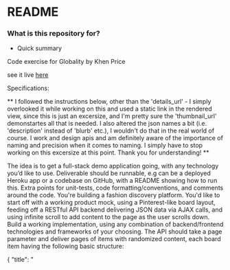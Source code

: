 # README #

### What is this repository for? ###

* Quick summary

Code exercise for Globality by Khen Price

see it live [here](https://kp-globality.herokuapp.com/)



Specifications:

** I followed the instructions below, other than the 'details_url' - I simply overlooked it while working on this and used a static link in the rendered view, since this is just an excersize, and I'm pretty sure the 'thumbnail_url' demonstartes all that is needed. I also altered the json names a bit (i.e. 'description' instead of 'blurb' etc.), I wouldn't do that in the real world of course. I work and design apis and am definitely aware of the importance of naming and precision when it comes to naming. I simply have to stop working on this excersize at this point. Thank you for understanding! **

 The idea is to get a full-stack demo application going, with any technology you’d like to use.
Deliverable should be runnable, e.g can be a deployed Heroku app or a codebase on GitHub, with a README showing how to run this. Extra points for unit-tests, code formatting/conventions, and comments around the code.
You're building a fashion discovery platform. You'd like to start off with a working product mock, using a Pinterest-like board layout, feeding off a RESTful API backend delivering JSON data via AJAX calls, and using infinite scroll to add content to the page as the user scrolls down.
 Build a working implementation, using any combination of backend/frontend technologies and frameworks of your choosing. The API should take a page parameter and deliver pages of items with randomized content, each board item having the following basic structure:

{
  "title": "<TITLE>",
   "blurb": "<BLURB>",
   "author": "<AUTHOR>",
   "thumbnail_url": "<URL>",
   "details_url": "<URL>"
}

You can design the UI to your liking. at the very least each board item should feature the thumbnail image (you can hardcode a single image file to be used for all items for the sake of this excercise), the post title, and the blurb field, truncated to display 32 words and featuring a "Read more" link using the "details_url" field. For this exercise, The backend should have 20 items per page and deliver at least 3 pages of data. 

### How do I get set up? ###

* Summary of set up

bundle
rake db:migrate
rails s
visit localhost:3000 in browser

* Configuration

See 'config' folder

* Dependencies

See Gemfile

* How to run tests

rake test

I put in one functional test, and a few other testing ideas for an app with a bit more functianality in the commenting below it.

### Who do I talk to? ###
khenprice@gmail.com
